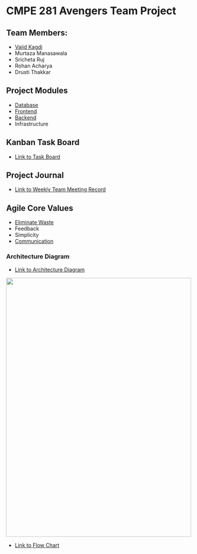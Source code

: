 # CMPE 281 Avengers Team Project

## Team Members:
* [Vajid Kagdi](https://github.com/heyitsvajid)
* Murtaza Manasawala
* Sricheta Ruj
* Rohan Acharya
* Drusti Thakkar


## Project Modules

- [Database](https://github.com/nguyensjsu/fa18-281-avengers/blob/master/Backend/DB%20Schema.md)
- [Frontend](https://github.com/nguyensjsu/fa18-281-avengers/tree/master/Frontend)
- [Backend](https://github.com/nguyensjsu/fa18-281-avengers/tree/master/Backend)
- Infrastructure


## Kanban Task Board
* [Link to Task Board](https://github.com/nguyensjsu/fa18-281-avengers/projects/1)


## Project Journal
* [Link to Weekly Team Meeting Record](https://github.com/nguyensjsu/fa18-281-avengers/tree/master/Team%20Meetings%20Log)


## Agile Core Values

- [Eliminate Waste](https://github.com/nguyensjsu/fa18-281-avengers/blob/master/Scrum%20Values/XP_Value_Eliminating_Waste.md)
- Feedback
- Simplicity
- [Communication](https://github.com/nguyensjsu/fa18-281-avengers/blob/master/Scrum%20Values/XP_Value_Communication.md)

### Architecture Diagram

* [Link to Architecture Diagram](https://github.com/nguyensjsu/fa18-281-avengers/blob/master/Architecture_Diagram_FinalVersion.png)
<img src="https://github.com/nguyensjsu/fa18-281-avengers/blob/master/Architecture_Diagram_FinalVersion.png" width="500" height="700" />

* [Link to Flow Chart](https://github.com/nguyensjsu/fa18-281-avengers/blob/master/Flow_Chart.png)

